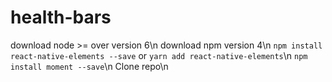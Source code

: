 # health-bars

download node  >= over version 6\n
download npm version 4\n
`npm install react-native-elements --save` or `yarn add react-native-elements`\n
`npm install moment --save`\n
Clone repo\n
